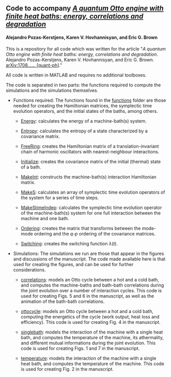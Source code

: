 ## Code to accompany *[A quantum Otto engine with finite heat baths: energy, correlations and degradation](https://arxiv.org/abs/1708.....)*
#### Alejandro Pozas-Kerstjens, Karen V. Hovhannisyan, and Eric G. Brown

This is a repository for all code which was written for the article "*A quantum Otto engine with finite heat baths: energy, correlations and degradation*. Alejandro Pozas-Kerstjens, Karen V. Hovhannisyan, and Eric G. Brown. [arXiv:1708...... [quant-ph]](https://arxiv.org/abs/1708......)."

All code is written in MATLAB and requires no additional toolboxes.

The code is separated in two parts: the functions required to compute the simulations and the simulations themselves.

- Functions required: 
The functions found in the [functions](https://github.com/apozas/gaussianotto/tree/master/functions) folder are those needed for creating the Hamiltonian matrices, the symplectic time evolution operators, and the initial states of the baths, among others.

  - [Energy](https://github.com/apozas/gaussianotto/blob/master/functions/Energy.m): calculates the energy of a machine-bath(s) system.
  
  - [Entropy](https://github.com/apozas/gaussianotto/blob/master/functions/Entropy.m): calculates the entropy of a state characterized by a covariance matrix.
  
  - [FreeRing](https://github.com/apozas/gaussianotto/blob/master/functions/FreeRing.m): creates the Hamiltonian matrix of a translation-invariant chain of harmonic oscillators with nearest-neighbour interactions.
  
  - [Initialize](https://github.com/apozas/gaussianotto/blob/master/functions/Initialize.m): creates the covariance matrix of the initial (thermal) state of a bath.
  
  - [MakeInt](https://github.com/apozas/gaussianotto/blob/master/functions/MakeInt.m): constructs the machine-bath(s) interaction Hamiltonian matrix.
  
  - [MakeS](https://github.com/apozas/gaussianotto/blob/master/functions/MakeS.m): calculates an array of symplectic time evolution operators of the system for a series of time steps.
  
  - [MakeStimeIndep](https://github.com/apozas/gaussianotto/blob/master/functions/MakeStimeIndep.m): calculates the symplectic time evolution operator of the machine-bath(s) system for one full interaction between the machine and one bath.
  
  - [Ordering](https://github.com/apozas/gaussianotto/blob/master/functions/Ordering.m): creates the matrix that transforms between the mode-mode ordering and the $q$-$p$ ordering of the covariance matrices.
  
  - [Switching](https://github.com/apozas/gaussianotto/blob/master/functions/Switching.m): creates the switching function $\lambda(t)$.
  
- Simulations:
The simulations we run are those that appear in the figures and discussions of the manuscript. The code made available here is that used for creating the figures, and can be used for further considerations.
  
  - [correlations](https://github.com/apozas/gaussianotto/blob/master/correlations.m): models an Otto cycle between a hot and a cold bath, and computes the machine-baths and bath-bath correlations during the joint evolution over a number of interaction cycles. This code is used for creating Figs. 5 and 6 in the manuscript, as well as the animation of the bath-bath correlations.
  
  - [ottocycle](https://github.com/apozas/gaussianotto/blob/master/ottocycle.m): models an Otto cycle between a hot and a cold bath, computing the energetics of the cycle (work output, heat loss and efficiency). This code is used for creating Fig. 4 in the manuscript.
  
  - [singlebath](https://github.com/apozas/gaussianotto/blob/master/singlebath.m): models the interaction of the machine with a single heat bath, and computes the temperature of the machine, its athermality, and different mutual informations during the joint evolution. This code is used for creating Figs. 1 and 7 in the manuscript.

  - [temperature](https://github.com/apozas/gaussianotto/blob/master/temperature.m): models the interaction of the machine with a single heat bath, and computes the temperature of the machine. This code is used for creating Fig. 2 in the manuscript.
